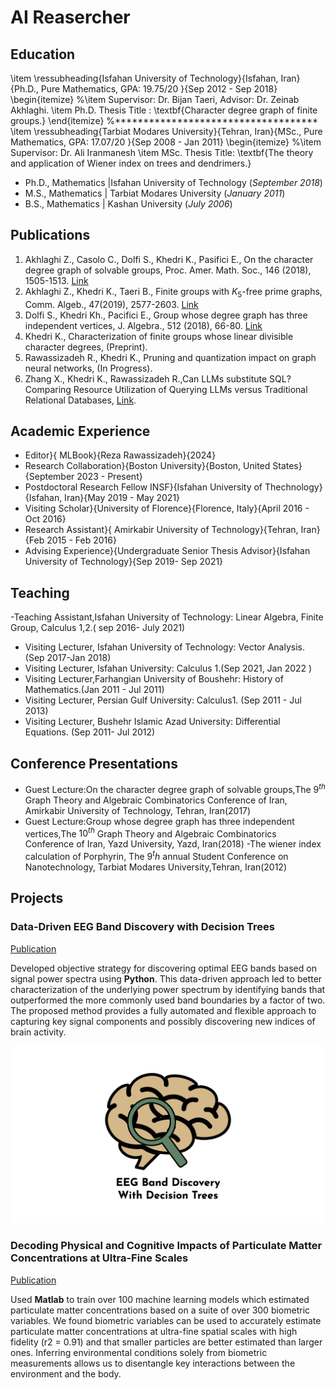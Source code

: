 # AI Reasercher



## Education
\item \ressubheading{Isfahan University of Technology}{Isfahan, Iran}{Ph.D., Pure Mathematics,  GPA: 19.75/20 }{Sep 2012 - Sep 2018}
\begin{itemize}
%\item Supervisor: Dr. Bijan Taeri, Advisor: Dr. Zeinab Akhlaghi.
\item  Ph.D. Thesis Title : \textbf{Character degree graph of finite groups.}
\end{itemize}
%************************************
\item \ressubheading{Tarbiat Modares University}{Tehran, Iran}{MSc., Pure Mathematics, GPA: 17.07/20 }{Sep 2008 - Jan 2011}
\begin{itemize}
%\item Supervisor: Dr. Ali Iranmanesh
\item MSc. Thesis Title: \textbf{The theory and application of Wiener index on trees and dendrimers.}
- Ph.D., Mathematics |Isfahan University of Technology (_September 2018_)								       		
- M.S., Mathematics	| Tarbiat Modares University (_January 2011_)	 			        		
- B.S., Mathematics | Kashan University (_July 2006_)

## Publications

1. Akhlaghi Z., Casolo C., Dolfi S., Khedri K., Pasifici E., On the character degree graph of solvable groups, Proc. Amer. Math. Soc., 146 (2018), 1505-1513. [Link]( https://doi.org/10.1090/proc/13879)
2. Akhlaghi Z.,  Khedri K., Taeri B., Finite groups with $K_{5}$-free prime graphs, Comm. Algeb., 47(2019), 2577-2603. [Link](https://www.tandfonline.com/doi/abs/10.1080/00927872.2018.1501576)
3. Dolfi S., Khedri Kh., Pacifici E., Group whose degree graph has three independent vertices, J. Algebra., 512 (2018), 66-80. [Link](https://doi.org/10.1016/j.jalgebra.2018.07.004)
4. Khedri K., Characterization of finite groups whose linear divisible character degrees, (Preprint).
5.  Rawassizadeh R., Khedri K., Pruning and quantization impact on graph neural networks, (In Progress).
6.  Zhang X., Khedri K., Rawassizadeh R.,Can LLMs substitute SQL? Comparing Resource Utilization of Querying LLMs versus Traditional Relational Databases, [Link](https://arxiv.org/pdf/2404.08727v1).

## Academic Experience

- Editor}{ MLBook}{Reza Rawassizadeh}{2024}
- Research Collaboration}{Boston University}{Boston, United States}{September 2023 - Present}
- Postdoctoral Research Fellow INSF}{Isfahan University of Thechnology}{Isfahan, Iran}{May 2019 - May 2021}
- Visiting Scholar}{University of Florence}{Florence, Italy}{April 2016 - Oct 2016}
- Research Assistant}{ Amirkabir University of Technology}{Tehran, Iran}{Feb 2015 - Feb 2016}
- Advising Experience}{Undergraduate Senior Thesis Advisor}{Isfahan University of Technology}{Sep 2019- Sep 2021}
  

 ## Teaching

-Teaching Assistant,Isfahan University of Technology: Linear Algebra, Finite Group, Calculus 1,2.( sep 2016- July 2021)
- Visiting Lecturer, Isfahan University of Technology: Vector Analysis. (Sep 2017-Jan 2018)
- Visiting  Lecturer, Isfahan University: Calculus 1.(Sep 2021, Jan 2022 )
- Visiting Lecturer,Farhangian University of Boushehr: History of Mathematics.(Jan 2011 - Jul 2011)
- Visiting Lecturer, Persian Gulf University: Calculus1. (Sep 2011 - Jul 2013)
- Visiting Lecturer, Bushehr Islamic Azad University: Differential Equations. (Sep 2011- Jul 2012)


 ## Conference Presentations
- Guest Lecture:On the character degree graph of solvable groups,The $9^{th}$ Graph Theory and Algebraic Combinatorics Conference of Iran,  Amirkabir  University of Technology, Tehran, Iran(2017)
-  Guest Lecture:Group whose degree graph has three independent vertices,The $10^{th}$ Graph Theory and Algebraic Combinatorics Conference of Iran, Yazd University, Yazd, Iran(2018)
-The wiener index calculation of Porphyrin, The $9^th$ annual Student Conference on Nanotechnology, Tarbiat Modares University,Tehran, Iran(2012)

## Projects
### Data-Driven EEG Band Discovery with Decision Trees
[Publication](https://www.mdpi.com/1424-8220/22/8/3048)

Developed objective strategy for discovering optimal EEG bands based on signal power spectra using **Python**. This data-driven approach led to better characterization of the underlying power spectrum by identifying bands that outperformed the more commonly used band boundaries by a factor of two. The proposed method provides a fully automated and flexible approach to capturing key signal components and possibly discovering new indices of brain activity.

![EEG Band Discovery](/assets/img/eeg_band_discovery.jpeg)

### Decoding Physical and Cognitive Impacts of Particulate Matter Concentrations at Ultra-Fine Scales
[Publication](https://www.mdpi.com/1424-8220/22/11/4240)

Used **Matlab** to train over 100 machine learning models which estimated particulate matter concentrations based on a suite of over 300 biometric variables. We found biometric variables can be used to accurately estimate particulate matter concentrations at ultra-fine spatial scales with high fidelity (r2 = 0.91) and that smaller particles are better estimated than larger ones. Inferring environmental conditions solely from biometric measurements allows us to disentangle key interactions between the environment and the body.


